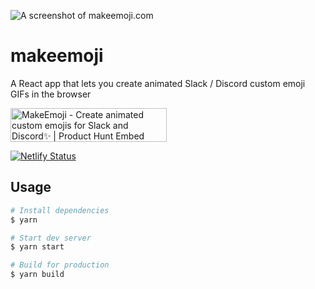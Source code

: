 ![A screenshot of makeemoji.com](https://i.imgur.com/WBz7yX7.png)

# makeemoji
A React app that lets you create animated Slack / Discord custom emoji GIFs in the browser

<a href="https://www.producthunt.com/posts/makeemoji?utm_source=badge-featured&utm_medium=badge&utm_souce=badge-makeemoji" target="_blank"><img src="https://api.producthunt.com/widgets/embed-image/v1/featured.svg?post_id=174711&theme=light" alt="MakeEmoji - Create animated custom emojis for Slack and Discord✨ | Product Hunt Embed" style="width: 250px; height: 54px;" width="250px" height="54px" /></a>

[![Netlify Status](https://api.netlify.com/api/v1/badges/9e4af9c2-b91d-464f-a9c9-c1b1e274f11a/deploy-status)](https://app.netlify.com/sites/gifted-lewin-ac489d/deploys)

## Usage

```sh
# Install dependencies
$ yarn

# Start dev server
$ yarn start

# Build for production
$ yarn build
```